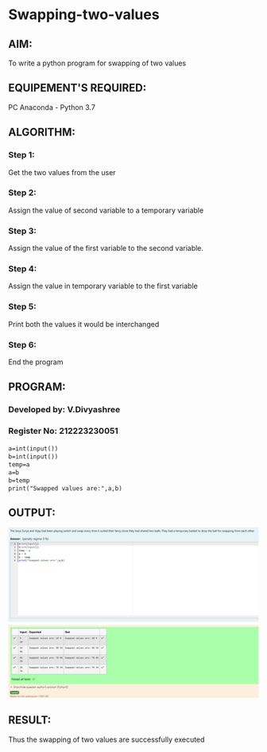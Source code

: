 # Swapping-two-values
## AIM:
To write a python program for swapping of two values
## EQUIPEMENT'S REQUIRED: 
PC
Anaconda - Python 3.7
## ALGORITHM: 
### Step 1:
Get the two values from the user
### Step 2: 
Assign the value of second variable to a temporary variable 
### Step 3: 
Assign the value of the first variable to the second variable.
### Step 4:  
Assign the value in temporary variable to the first variable
### Step 5: 
Print both the values it would be interchanged
### Step 6: 
End the program
## PROGRAM:
### Developed by: V.Divyashree
### Register No: 212223230051
```
a=int(input())
b=int(input())
temp=a
a=b
b=temp
print("Swapped values are:",a,b)
```
## OUTPUT:
![OUTPUT](image.png)
## RESULT:
Thus the swapping of two values are successfully executed



